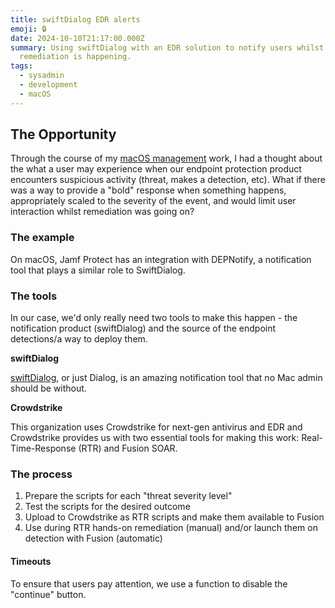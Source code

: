 ```yaml
---
title: swiftDialog EDR alerts
emoji: 🔒
date: 2024-10-10T21:17:00.000Z
summary: Using swiftDialog with an EDR solution to notify users whilst
  remediation is happening.
tags:
  - sysadmin
  - development
  - macOS
---
```

## The Opportunity

Through the course of my [macOS management](projects/macos-management-things/) work, I had a thought about the what a user may experience when our endpoint protection product encounters suspicious activity (threat, makes a detection, etc). What if there was a way to provide a "bold" response when something happens, appropriately scaled to the severity of the event, and would limit user interaction whilst remediation was going on?

### The example

On macOS, Jamf Protect has an integration with DEPNotify, a notification tool that plays a similar role to SwiftDialog.

### The tools

In our case, we'd only really need two tools to make this happen - the notification product (swiftDialog) and the source of the endpoint detections/a way to deploy them.

**swiftDialog**

[swiftDialog](https://github.com/swiftDialog/swiftDialog), or just Dialog, is an amazing notification tool that no Mac admin should be without.

**Crowdstrike** 

This organization uses Crowdstrike for next-gen antivirus and EDR and Crowdstrike provides us with two essential tools for making this work: Real-Time-Response (RTR) and Fusion SOAR.

### The process

1. Prepare the scripts for each "threat severity level"
2. Test the scripts for the desired outcome
3. Upload to Crowdstrike as RTR scripts and make them available to Fusion
4. Use during RTR hands-on remediation (manual) and/or launch them on detection with Fusion (automatic)

#### Timeouts

To ensure that users pay attention, we use a function to disable the "continue" button.

